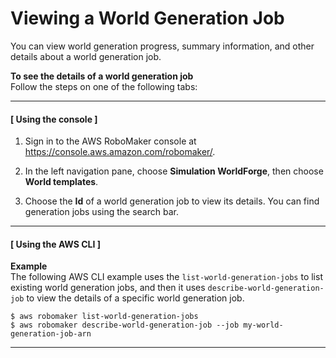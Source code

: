 # Viewing a World Generation Job<a name="worlds-managing-generation-jobs-view"></a>

You can view world generation progress, summary information, and other details about a world generation job\. 

**To see the details of a world generation job**  
Follow the steps on one of the following tabs:

------
#### [ Using the console ]<a name="worlds-managing-generation-jobs-view-con"></a>

1. Sign in to the AWS RoboMaker console at [https://console\.aws\.amazon\.com/robomaker/](https://console.aws.amazon.com/robomaker/)\.

1. In the left navigation pane, choose **Simulation WorldForge**, then choose **World templates**\.

1. Choose the **Id** of a world generation job to view its details\. You can find generation jobs using the search bar\. 

------
#### [ Using the AWS CLI ]<a name="worlds-managing-generation-jobs-view-api"></a>

**Example**  
The following AWS CLI example uses the `list-world-generation-jobs` to list existing world generation jobs, and then it uses `describe-world-generation-job` to view the details of a specific world generation job\.   

```
$ aws robomaker list-world-generation-jobs
$ aws robomaker describe-world-generation-job --job my-world-generation-job-arn
```

------